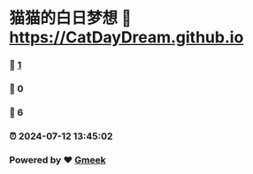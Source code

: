 # 猫猫的白日梦想 :link: https://CatDayDream.github.io 
### :page_facing_up: [1](https://CatDayDream.github.io/tag.html) 
### :speech_balloon: 0 
### :hibiscus: 6 
### :alarm_clock: 2024-07-12 13:45:02 
### Powered by :heart: [Gmeek](https://github.com/Meekdai/Gmeek)
